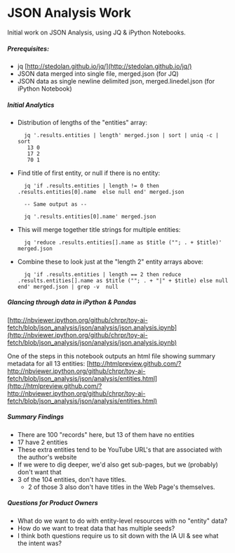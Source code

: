JSON Analysis Work
============

Initial work on JSON Analysis, using JQ & iPython Notebooks.

##### Prerequisites:

* jq [http://stedolan.github.io/jq/](http://stedolan.github.io/jq/)
* JSON data merged into single file, merged.json (for JQ)
* JSON data as single newline delimited json, merged.linedel.json (for iPython Notebook)

##### Initial Analytics

* Distribution of lengths of the "entities" array:

        jq '.results.entities | length' merged.json | sort | uniq -c | sort
         13 0
         17 2
         70 1

* Find title of first entity, or null if there is no entity:

        jq 'if .results.entities | length != 0 then .results.entities[0].name  else null end' merged.json  

        -- Same output as --

        jq '.results.entities[0].name' merged.json 

* This will merge together title strings for multiple entities:

        jq 'reduce .results.entities[].name as $title (""; . + $title)' merged.json 

* Combine these to look just at the "length 2" entity arrays above:

        jq 'if .results.entities | length == 2 then reduce .results.entities[].name as $title (""; . + "|" + $title) else null end' merged.json | grep -v  null

##### Glancing through data in iPython & Pandas

[http://nbviewer.ipython.org/github/chrpr/toy-ai-fetch/blob/json_analysis/json/analysis/json.analysis.ipynb](http://nbviewer.ipython.org/github/chrpr/toy-ai-fetch/blob/json_analysis/json/analysis/json.analysis.ipynb)

One of the steps in this notebook outputs an html file showing summary metadata for all 13 entities:
[http://htmlpreview.github.com/?http://nbviewer.ipython.org/github/chrpr/toy-ai-fetch/blob/json_analysis/json/analysis/entities.html](http://htmlpreview.github.com/?http://nbviewer.ipython.org/github/chrpr/toy-ai-fetch/blob/json_analysis/json/analysis/entities.html)

##### Summary Findings

* There are 100 "records" here, but 13 of them have no entities
* 17 have 2 entities
* These extra entities tend to be YouTube URL's that are associated with the author's website
* If we were to dig deeper, we'd also get sub-pages, but we (probably) don't want that
* 3 of the 104 entities, don't have titles.
    * 2 of those 3 also don't have titles in the Web Page's themselves.

##### Questions for Product Owners

* What do we want to do with entity-level resources with no "entity" data?
* How do we want to treat data that has multiple seeds? 
* I think both questions require us to sit down with the IA UI & see what the intent was?



